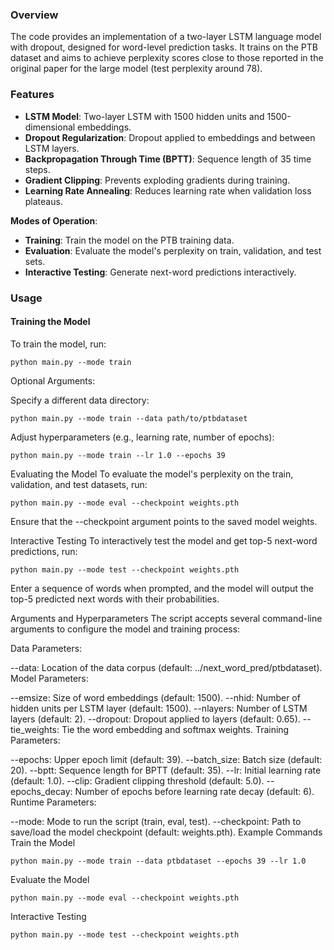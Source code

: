 ### Overview
The code provides an implementation of a two-layer LSTM language model with dropout, designed for word-level prediction tasks. It trains on the PTB dataset and aims to achieve perplexity scores close to those reported in the original paper for the large model (test perplexity around 78).

### Features
- **LSTM Model**: Two-layer LSTM with 1500 hidden units and 1500-dimensional embeddings.
- **Dropout Regularization**: Dropout applied to embeddings and between LSTM layers.
- **Backpropagation Through Time (BPTT)**: Sequence length of 35 time steps.
- **Gradient Clipping**: Prevents exploding gradients during training.
- **Learning Rate Annealing**: Reduces learning rate when validation loss plateaus.

**Modes of Operation**:
- **Training**: Train the model on the PTB training data.
- **Evaluation**: Evaluate the model's perplexity on train, validation, and test sets.
- **Interactive Testing**: Generate next-word predictions interactively.

### Usage

#### Training the Model
To train the model, run:

```
python main.py --mode train
```
Optional Arguments:

Specify a different data directory:

```
python main.py --mode train --data path/to/ptbdataset
```
Adjust hyperparameters (e.g., learning rate, number of epochs):


```
python main.py --mode train --lr 1.0 --epochs 39
```
Evaluating the Model
To evaluate the model's perplexity on the train, validation, and test datasets, run:


```
python main.py --mode eval --checkpoint weights.pth
```
Ensure that the --checkpoint argument points to the saved model weights.

Interactive Testing
To interactively test the model and get top-5 next-word predictions, run:


```
python main.py --mode test --checkpoint weights.pth
```
Enter a sequence of words when prompted, and the model will output the top-5 predicted next words with their probabilities.

Arguments and Hyperparameters
The script accepts several command-line arguments to configure the model and training process:

Data Parameters:

--data: Location of the data corpus (default: ../next_word_pred/ptbdataset).
Model Parameters:

--emsize: Size of word embeddings (default: 1500).
--nhid: Number of hidden units per LSTM layer (default: 1500).
--nlayers: Number of LSTM layers (default: 2).
--dropout: Dropout applied to layers (default: 0.65).
--tie_weights: Tie the word embedding and softmax weights.
Training Parameters:

--epochs: Upper epoch limit (default: 39).
--batch_size: Batch size (default: 20).
--bptt: Sequence length for BPTT (default: 35).
--lr: Initial learning rate (default: 1.0).
--clip: Gradient clipping threshold (default: 5.0).
--epochs_decay: Number of epochs before learning rate decay (default: 6).
Runtime Parameters:

--mode: Mode to run the script (train, eval, test).
--checkpoint: Path to save/load the model checkpoint (default: weights.pth).
Example Commands
Train the Model


```
python main.py --mode train --data ptbdataset --epochs 39 --lr 1.0
```
Evaluate the Model

```
python main.py --mode eval --checkpoint weights.pth
```
Interactive Testing

```
python main.py --mode test --checkpoint weights.pth
```

